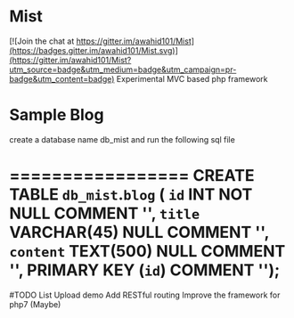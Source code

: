 # Mist

[![Join the chat at https://gitter.im/awahid101/Mist](https://badges.gitter.im/awahid101/Mist.svg)](https://gitter.im/awahid101/Mist?utm_source=badge&utm_medium=badge&utm_campaign=pr-badge&utm_content=badge)
Experimental MVC based php framework

# Sample Blog

create a database name db_mist and run the following sql file

=================
CREATE TABLE `db_mist`.`blog` (
  `id` INT NOT NULL COMMENT '',
  `title` VARCHAR(45) NULL COMMENT '',
  `content` TEXT(500) NULL COMMENT '',
  PRIMARY KEY (`id`)  COMMENT '');
=================

#TODO List
Upload demo
Add RESTful routing
Improve the framework for php7 (Maybe)

